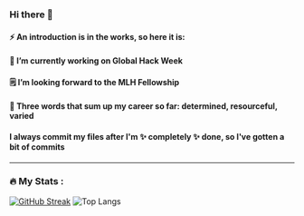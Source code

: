 ### Hi there 👋
#### ⚡ An introduction is in the works, so here it is:
#### 🔭 I’m currently working on Global Hack Week
#### 🗒️ I’m looking forward to the MLH Fellowship
#### 🥇 Three words that sum up my career so far: determined, resourceful, varied 
#### I always commit my files after I'm ✨ completely ✨ done, so I've gotten a bit of commits
<!--
**PerfectionistAF/PerfectionistAF** is a ✨ _special_ ✨ repository because its `README.md` (this file) appears on your GitHub profile.

Here are some ideas to get you started:

- 🔭 I’m currently working on ...
- 🌱 I’m currently learning ...
- 👯 I’m looking to collaborate on ...
- 🤔 I’m looking for help with ...
- 💬 Ask me about ...
- 📫 How to reach me: ...
- 😄 Pronouns: ...
- ⚡ Fun fact: ...
-->

---

### :fire: My Stats :
[![GitHub Streak](http://github-readme-streak-stats.herokuapp.com?user=PerfectionistAF&theme=dark&background=000000)](https://github.com/DenverCoder1/github-readme-streak-stats)
![Top Langs](https://github-readme-stats.vercel.app/api/top-langs/?username=PerfectionistAF&langs_count=8)
